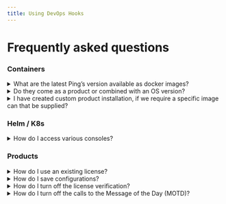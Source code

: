 ```yaml
---
title: Using DevOps Hooks
---
```


# Frequently asked questions

### Containers

<details>
  <summary>What are the latest Ping’s version available as docker images?</summary>

The latest Ping's products are tagged with <mark><b>{RELEASE}-{PRODUCT VERSION}</b></mark>. You can find more information about our latest product images at <a href="https://devops.pingidentity.com/docker-images/productVersionMatrix/">Product Version</a>
</details>

<details>
  <summary>Do they come as a product or combined with an OS version?</summary>

The DevOps program uses <mark><b>Alpine</b></mark> as its base OS shim. For more information please visit <a href="https://devops.pingidentity.com/docker-images/imageSupport/#supported-os-shim">Support OS Shim</a>
</details>

<details>
  <summary>I have created custom product installation, if we require a specific image can that be supplied?
</summary>

We currently do not support custom images, but you are able to build the image locally with the customizted bits. For more information please visit <a href="https://devops.pingidentity.com/how-to/buildLocal/">Build Local Image</a>
</details>

### Helm / K8s
<details>
  <summary>How do I access various consoles?</summary>

There are a few ways you can access the consoles.
<p></p>

<p>1. PortFoward the pod to access with localhost.</p>
<p>&emsp; <mark><b>kubectl port-forward &#60;podName&#62; &#60;containerPort&#62;:&#60;localPort&#62;</b></mark></p>
2. With Helm, add the ingress control in the yaml file to access the container with a url. <a href="https://devops.pingidentity.com/deployment/deployHelmLocalIngress/#create-ingresses">Ingress</a>
</details>

### Products
<details>
  <summary>How do I use an existing license?</summary>

You can mount the license in the container's <mark><b>opt/in</b></mark> directory. Please check out <a href="https://devops.pingidentity.com/how-to/existingLicense/">using existing licenses</a> for more information.
</details>

<details>
  <summary>How do I save configurations?</summary>

In order to save configurations we would create a server profile and pass the configuration into the Server profile repo. 
To create a custom server profile please visit <a href="https://devops.pingidentity.com/how-to/profiles/">Server Profile</a>.
<p></p>

<p><b>Examples on how to get the profile data from the different products</b></p>


&emsp; <a href="https://devops.pingidentity.com/how-to/buildPingFederateProfile/">PingFederate</a> Profile
    ```
    curl -k https://localhost:9999/pf-admin-api/v1/bulk/export?includeExternalResources=false \
    -u administrator:2FederateM0re \
    -H 'X-XSRF-Header: PingFederate' \
    -o data.json
    ```
&emsp; PingAccess Profile
    ```
    curl -k https://localhost:9000/pa-admin-api/v3/config/export \ 
    -u administrator:2FederateM0re \
    -H "X-XSRF-Header: PingAccess" \
    -o data.json
    ```
&emsp; <a href="https://devops.pingidentity.com/how-to/buildPingDirectoryProfile/">PingDirectory</a> Profile
    ```
    kubectl exec -it pingdirectory-0 \
    --manage-profile generate-profile \
    --profileRoot /tmp/pd.profile
    ```
</details>

<details>
  <summary>How do I turn off the license verification?</summary>

<mark><b>MUTE_LICENSE_VERIFICATION="true"</b></mark>
</details>

<details>
  <summary>How do I turn off the calls to the Message of the Day (MOTD)?</summary>

<mark><b>MOTD_URL=""</b></mark>
</details>
